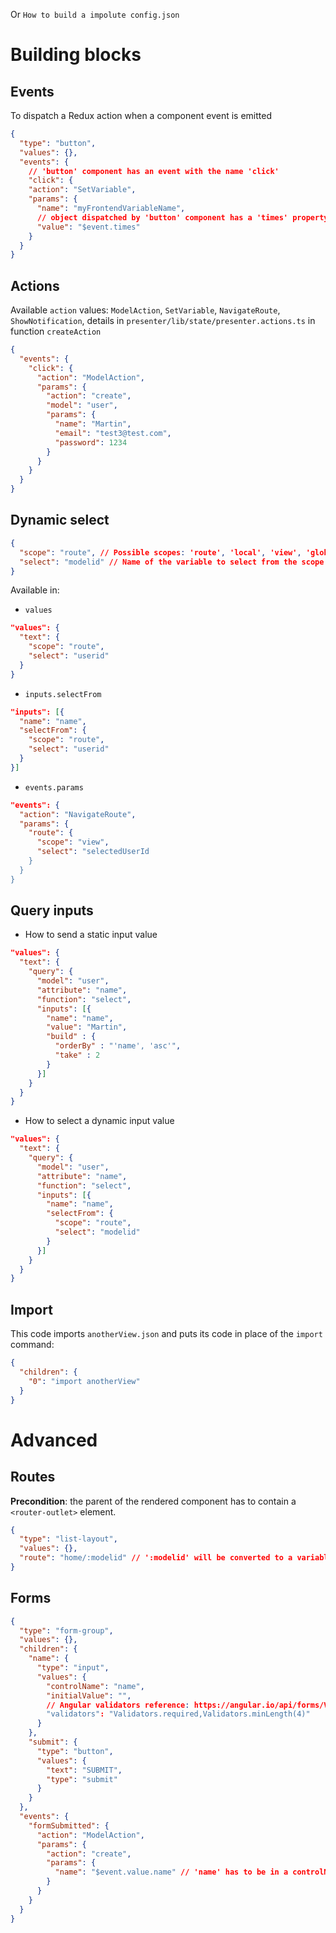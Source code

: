 Or `How to build a impolute config.json`

# Building blocks

## Events

To dispatch a Redux action when a component event is emitted

```json
{
  "type": "button",
  "values": {},
  "events": {
    // 'button' component has an event with the name 'click'
    "click": {
    "action": "SetVariable",
    "params": {
      "name": "myFrontendVariableName",
      // object dispatched by 'button' component has a 'times' property, which will susbtitute this value
      "value": "$event.times"
    }
  }
}
```

## Actions

Available `action` values: `ModelAction`, `SetVariable`, `NavigateRoute`, `ShowNotification`, details in `presenter/lib/state/presenter.actions.ts` in function `createAction`

```json
{
  "events": {
    "click": {
      "action": "ModelAction",
      "params": {
        "action": "create",
        "model": "user",
        "params": {
          "name": "Martin",
          "email": "test3@test.com",
          "password": 1234
        }
      }
    }
  }
}
```

## Dynamic select

```json
{
  "scope": "route", // Possible scopes: 'route', 'local', 'view', 'global'
  "select": "modelid" // Name of the variable to select from the scope
}
```

Available in:

- `values`

```json
"values": {
  "text": {
    "scope": "route",
    "select": "userid"
  }
}
```

- `inputs.selectFrom`

```json
"inputs": [{
  "name": "name",
  "selectFrom": {
    "scope": "route",
    "select": "userid"
  }
}]
```

- `events.params`

```json
"events": {
  "action": "NavigateRoute",
  "params": {
    "route": {
      "scope": "view",
      "select": "selectedUserId
    }
  }
}
```

## Query inputs

- How to send a static input value

```json
"values": {
  "text": {
    "query": {
      "model": "user",
      "attribute": "name",
      "function": "select",
      "inputs": [{
        "name": "name",
        "value": "Martin",
        "build" : {
          "orderBy" : "'name', 'asc'",
          "take" : 2
        }
      }]
    }
  }
}
```

- How to select a dynamic input value

```json
"values": {
  "text": {
    "query": {
      "model": "user",
      "attribute": "name",
      "function": "select",
      "inputs": [{
        "name": "name",
        "selectFrom": {
          "scope": "route",
          "select": "modelid"
        }
      }]
    }
  }
}
```

## Import

This code imports `anotherView.json` and puts its code in place of the `import` command:

```json
{
  "children": {
    "0": "import anotherView"
  }
}
```

# Advanced

## Routes

**Precondition**: the parent of the rendered component has to contain a `<router-outlet>` element.

```json
{
  "type": "list-layout",
  "values": {},
  "route": "home/:modelid" // ':modelid' will be converted to a variable available to dynamic select
}
```

## Forms

```json
{
  "type": "form-group",
  "values": {},
  "children": {
    "name": {
      "type": "input",
      "values": {
        "controlName": "name",
        "initialValue": "",
        // Angular validators reference: https://angular.io/api/forms/Validators
        "validators": "Validators.required,Validators.minLength(4)"
      }
    },
    "submit": {
      "type": "button",
      "values": {
        "text": "SUBMIT",
        "type": "submit"
      }
    }
  },
  "events": {
    "formSubmitted": {
      "action": "ModelAction",
      "params": {
        "action": "create",
        "params": {
          "name": "$event.value.name" // 'name' has to be in a controlName of the children of the form
        }
      }
    }
  }
}
```
